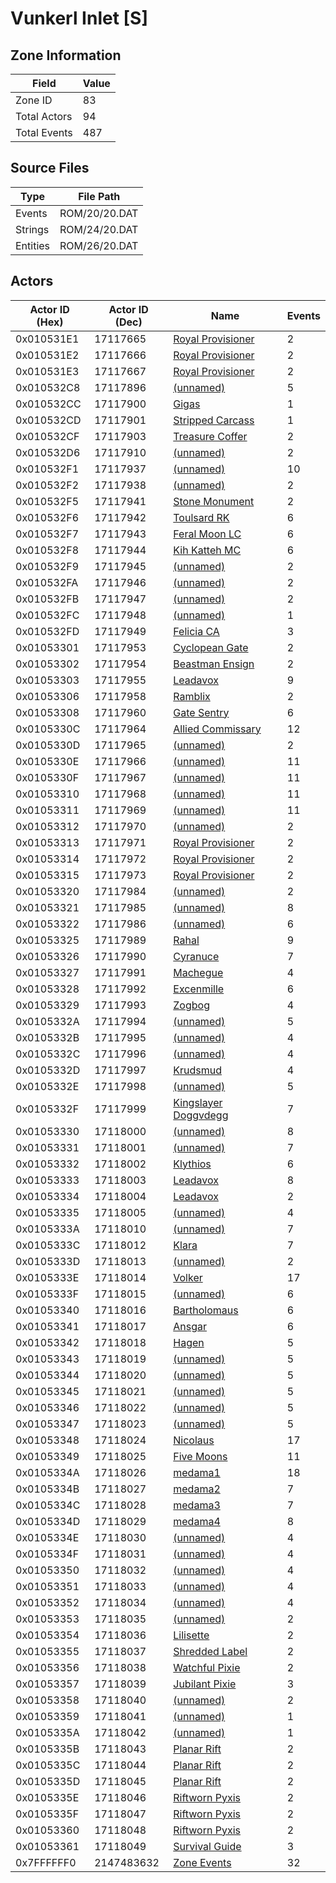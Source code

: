 # Vunkerl Inlet [S]

## Zone Information

| Field        |   Value |
|--------------|---------|
| Zone ID      |      83 |
| Total Actors |      94 |
| Total Events |     487 |

## Source Files

| Type     | File Path     |
|----------|---------------|
| Events   | ROM/20/20.DAT |
| Strings  | ROM/24/20.DAT |
| Entities | ROM/26/20.DAT |

## Actors

| Actor ID (Hex)   |   Actor ID (Dec) | Name                                                               |   Events |
|------------------|------------------|--------------------------------------------------------------------|----------|
| 0x010531E1       |         17117665 | [Royal Provisioner](./17117665%20-%20Royal%20Provisioner.md)       |        2 |
| 0x010531E2       |         17117666 | [Royal Provisioner](./17117666%20-%20Royal%20Provisioner.md)       |        2 |
| 0x010531E3       |         17117667 | [Royal Provisioner](./17117667%20-%20Royal%20Provisioner.md)       |        2 |
| 0x010532C8       |         17117896 | [(unnamed)](./17117896.md)                                         |        5 |
| 0x010532CC       |         17117900 | [Gigas](./17117900%20-%20Gigas.md)                                 |        1 |
| 0x010532CD       |         17117901 | [Stripped Carcass](./17117901%20-%20Stripped%20Carcass.md)         |        1 |
| 0x010532CF       |         17117903 | [Treasure Coffer](./17117903%20-%20Treasure%20Coffer.md)           |        2 |
| 0x010532D6       |         17117910 | [(unnamed)](./17117910.md)                                         |        2 |
| 0x010532F1       |         17117937 | [(unnamed)](./17117937.md)                                         |       10 |
| 0x010532F2       |         17117938 | [(unnamed)](./17117938.md)                                         |        2 |
| 0x010532F5       |         17117941 | [Stone Monument](./17117941%20-%20Stone%20Monument.md)             |        2 |
| 0x010532F6       |         17117942 | [Toulsard RK](./17117942%20-%20Toulsard%20RK.md)                   |        6 |
| 0x010532F7       |         17117943 | [Feral Moon LC](./17117943%20-%20Feral%20Moon%20LC.md)             |        6 |
| 0x010532F8       |         17117944 | [Kih Katteh MC](./17117944%20-%20Kih%20Katteh%20MC.md)             |        6 |
| 0x010532F9       |         17117945 | [(unnamed)](./17117945.md)                                         |        2 |
| 0x010532FA       |         17117946 | [(unnamed)](./17117946.md)                                         |        2 |
| 0x010532FB       |         17117947 | [(unnamed)](./17117947.md)                                         |        2 |
| 0x010532FC       |         17117948 | [(unnamed)](./17117948.md)                                         |        1 |
| 0x010532FD       |         17117949 | [Felicia CA](./17117949%20-%20Felicia%20CA.md)                     |        3 |
| 0x01053301       |         17117953 | [Cyclopean Gate](./17117953%20-%20Cyclopean%20Gate.md)             |        2 |
| 0x01053302       |         17117954 | [Beastman Ensign](./17117954%20-%20Beastman%20Ensign.md)           |        2 |
| 0x01053303       |         17117955 | [Leadavox](./17117955%20-%20Leadavox.md)                           |        9 |
| 0x01053306       |         17117958 | [Ramblix](./17117958%20-%20Ramblix.md)                             |        2 |
| 0x01053308       |         17117960 | [Gate Sentry](./17117960%20-%20Gate%20Sentry.md)                   |        6 |
| 0x0105330C       |         17117964 | [Allied Commissary](./17117964%20-%20Allied%20Commissary.md)       |       12 |
| 0x0105330D       |         17117965 | [(unnamed)](./17117965.md)                                         |        2 |
| 0x0105330E       |         17117966 | [(unnamed)](./17117966.md)                                         |       11 |
| 0x0105330F       |         17117967 | [(unnamed)](./17117967.md)                                         |       11 |
| 0x01053310       |         17117968 | [(unnamed)](./17117968.md)                                         |       11 |
| 0x01053311       |         17117969 | [(unnamed)](./17117969.md)                                         |       11 |
| 0x01053312       |         17117970 | [(unnamed)](./17117970.md)                                         |        2 |
| 0x01053313       |         17117971 | [Royal Provisioner](./17117971%20-%20Royal%20Provisioner.md)       |        2 |
| 0x01053314       |         17117972 | [Royal Provisioner](./17117972%20-%20Royal%20Provisioner.md)       |        2 |
| 0x01053315       |         17117973 | [Royal Provisioner](./17117973%20-%20Royal%20Provisioner.md)       |        2 |
| 0x01053320       |         17117984 | [(unnamed)](./17117984.md)                                         |        2 |
| 0x01053321       |         17117985 | [(unnamed)](./17117985.md)                                         |        8 |
| 0x01053322       |         17117986 | [(unnamed)](./17117986.md)                                         |        6 |
| 0x01053325       |         17117989 | [Rahal](./17117989%20-%20Rahal.md)                                 |        9 |
| 0x01053326       |         17117990 | [Cyranuce](./17117990%20-%20Cyranuce.md)                           |        7 |
| 0x01053327       |         17117991 | [Machegue](./17117991%20-%20Machegue.md)                           |        4 |
| 0x01053328       |         17117992 | [Excenmille](./17117992%20-%20Excenmille.md)                       |        6 |
| 0x01053329       |         17117993 | [Zogbog](./17117993%20-%20Zogbog.md)                               |        4 |
| 0x0105332A       |         17117994 | [(unnamed)](./17117994.md)                                         |        5 |
| 0x0105332B       |         17117995 | [(unnamed)](./17117995.md)                                         |        4 |
| 0x0105332C       |         17117996 | [(unnamed)](./17117996.md)                                         |        4 |
| 0x0105332D       |         17117997 | [Krudsmud](./17117997%20-%20Krudsmud.md)                           |        4 |
| 0x0105332E       |         17117998 | [(unnamed)](./17117998.md)                                         |        5 |
| 0x0105332F       |         17117999 | [Kingslayer Doggvdegg](./17117999%20-%20Kingslayer%20Doggvdegg.md) |        7 |
| 0x01053330       |         17118000 | [(unnamed)](./17118000.md)                                         |        8 |
| 0x01053331       |         17118001 | [(unnamed)](./17118001.md)                                         |        7 |
| 0x01053332       |         17118002 | [Klythios](./17118002%20-%20Klythios.md)                           |        6 |
| 0x01053333       |         17118003 | [Leadavox](./17118003%20-%20Leadavox.md)                           |        8 |
| 0x01053334       |         17118004 | [Leadavox](./17118004%20-%20Leadavox.md)                           |        2 |
| 0x01053335       |         17118005 | [(unnamed)](./17118005.md)                                         |        4 |
| 0x0105333A       |         17118010 | [(unnamed)](./17118010.md)                                         |        7 |
| 0x0105333C       |         17118012 | [Klara](./17118012%20-%20Klara.md)                                 |        7 |
| 0x0105333D       |         17118013 | [(unnamed)](./17118013.md)                                         |        2 |
| 0x0105333E       |         17118014 | [Volker](./17118014%20-%20Volker.md)                               |       17 |
| 0x0105333F       |         17118015 | [(unnamed)](./17118015.md)                                         |        6 |
| 0x01053340       |         17118016 | [Bartholomaus](./17118016%20-%20Bartholomaus.md)                   |        6 |
| 0x01053341       |         17118017 | [Ansgar](./17118017%20-%20Ansgar.md)                               |        6 |
| 0x01053342       |         17118018 | [Hagen](./17118018%20-%20Hagen.md)                                 |        5 |
| 0x01053343       |         17118019 | [(unnamed)](./17118019.md)                                         |        5 |
| 0x01053344       |         17118020 | [(unnamed)](./17118020.md)                                         |        5 |
| 0x01053345       |         17118021 | [(unnamed)](./17118021.md)                                         |        5 |
| 0x01053346       |         17118022 | [(unnamed)](./17118022.md)                                         |        5 |
| 0x01053347       |         17118023 | [(unnamed)](./17118023.md)                                         |        5 |
| 0x01053348       |         17118024 | [Nicolaus](./17118024%20-%20Nicolaus.md)                           |       17 |
| 0x01053349       |         17118025 | [Five Moons](./17118025%20-%20Five%20Moons.md)                     |       11 |
| 0x0105334A       |         17118026 | [medama1](./17118026%20-%20medama1.md)                             |       18 |
| 0x0105334B       |         17118027 | [medama2](./17118027%20-%20medama2.md)                             |        7 |
| 0x0105334C       |         17118028 | [medama3](./17118028%20-%20medama3.md)                             |        7 |
| 0x0105334D       |         17118029 | [medama4](./17118029%20-%20medama4.md)                             |        8 |
| 0x0105334E       |         17118030 | [(unnamed)](./17118030.md)                                         |        4 |
| 0x0105334F       |         17118031 | [(unnamed)](./17118031.md)                                         |        4 |
| 0x01053350       |         17118032 | [(unnamed)](./17118032.md)                                         |        4 |
| 0x01053351       |         17118033 | [(unnamed)](./17118033.md)                                         |        4 |
| 0x01053352       |         17118034 | [(unnamed)](./17118034.md)                                         |        4 |
| 0x01053353       |         17118035 | [(unnamed)](./17118035.md)                                         |        2 |
| 0x01053354       |         17118036 | [Lilisette](./17118036%20-%20Lilisette.md)                         |        2 |
| 0x01053355       |         17118037 | [Shredded Label](./17118037%20-%20Shredded%20Label.md)             |        2 |
| 0x01053356       |         17118038 | [Watchful Pixie](./17118038%20-%20Watchful%20Pixie.md)             |        2 |
| 0x01053357       |         17118039 | [Jubilant Pixie](./17118039%20-%20Jubilant%20Pixie.md)             |        3 |
| 0x01053358       |         17118040 | [(unnamed)](./17118040.md)                                         |        2 |
| 0x01053359       |         17118041 | [(unnamed)](./17118041.md)                                         |        1 |
| 0x0105335A       |         17118042 | [(unnamed)](./17118042.md)                                         |        1 |
| 0x0105335B       |         17118043 | [Planar Rift](./17118043%20-%20Planar%20Rift.md)                   |        2 |
| 0x0105335C       |         17118044 | [Planar Rift](./17118044%20-%20Planar%20Rift.md)                   |        2 |
| 0x0105335D       |         17118045 | [Planar Rift](./17118045%20-%20Planar%20Rift.md)                   |        2 |
| 0x0105335E       |         17118046 | [Riftworn Pyxis](./17118046%20-%20Riftworn%20Pyxis.md)             |        2 |
| 0x0105335F       |         17118047 | [Riftworn Pyxis](./17118047%20-%20Riftworn%20Pyxis.md)             |        2 |
| 0x01053360       |         17118048 | [Riftworn Pyxis](./17118048%20-%20Riftworn%20Pyxis.md)             |        2 |
| 0x01053361       |         17118049 | [Survival Guide](./17118049%20-%20Survival%20Guide.md)             |        3 |
| 0x7FFFFFF0       |       2147483632 | [Zone Events](./Zone%20Events.md)                                  |       32 |